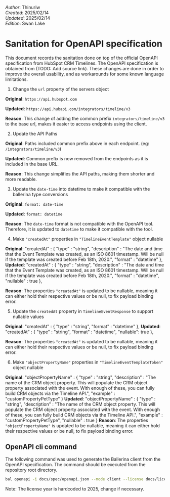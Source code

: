 _Author_:  Thinuriw \
_Created_: 2025/02/14 \
_Updated_: 2025/02/14 \
_Edition_: Swan Lake

# Sanitation for OpenAPI specification

This document records the sanitation done on top of the official OpenAPI specification from HubSpot CRM Timelines. 
The OpenAPI specification is obtained from (TODO: Add source link).
These changes are done in order to improve the overall usability, and as workarounds for some known language limitations.


1. Change the `url` property of the servers object

**Original**: `https://api.hubspot.com`

**Updated**: `https://api.hubapi.com/integrators/timeline/v3`

**Reason**: This change of adding the common prefix `integrators/timeline/v3` to the base url, makes it easier to access endpoints using the client.

2. Update the API Paths

**Original**: Paths included common prefix above in each endpoint. (eg: `/integrators/timeline/v3`)

**Updated**: Common prefix is now removed from the endpoints as it is included in the base URL.

**Reason**: This change simplifies the API paths, making them shorter and more readable.

3. Update the `date-time` into datetime to make it compatible with the ballerina type conversions

**Original**: `format: date-time`

**Updated**: `format: datetime`

**Reason**: The `date-time` format is not compatible with the OpenAPI tool. Therefore, it is updated to `datetime` to make it compatible with the tool.

4. Make `"createdAt"` properties in `"TimelineEventTemplate"` object nullable

**Original**:
    "createdAt" : {
            "type" : "string",
            "description" : "The date and time that the Event Template was created, as an ISO 8601 timestamp. Will be null if the template was created before Feb 18th, 2020.",
            "format" : "datetime"
          },
**Updated**:
    "createdAt" : {
            "type" : "string",
            "description" : "The date and time that the Event Template was created, as an ISO 8601 timestamp. Will be null if the template was created before Feb 18th, 2020.",
            "format" : "datetime",
            "nullable" : true
          },

**Reason**: The properties `"createdAt"` is updated to be nullable, meaning it can either hold their respective values or be null, to fix payload binding error.

5. Update the `createdAt` property in `TimelineEventResponse` to support nullable values

**Original**:
    "createdAt" : {
            "type" : "string",
            "format" : "datetime"
          },
**Updated**:
    "createdAt" : {
            "type" : "string",
            "format" : "datetime",
            "nullable": true
          },

**Reason**: The properties `"createdAt"` is updated to be nullable, meaning it can either hold their respective values or be null, to fix payload binding error.

6. Make `"objectPropertyName"` properties in `"TimelineEventTemplateToken"` object nullable

**Original**:
    "objectPropertyName" : {
            "type" : "string",
            "description" : "The name of the CRM object property. This will populate the CRM object property associated with the event. With enough of these, you can fully build CRM objects via the Timeline API.",
            "example" : "customPropertyPetType"
    }
**Updated**:
    "objectPropertyName" : {
            "type" : "string",
            "description" : "The name of the CRM object property. This will populate the CRM object property associated with the event. With enough of these, you can fully build CRM objects via the Timeline API.",
            "example" : "customPropertyPetType",
            "nullable" : true
    }
**Reason**: The properties `"objectPropertyName"` is updated to be nullable, meaning it can either hold their respective values or be null, to fix payload binding error.

## OpenAPI cli command

The following command was used to generate the Ballerina client from the OpenAPI specification. The command should be executed from the repository root directory.

```bash
bal openapi -i docs/spec/openapi.json --mode client --license docs/license.txt -o ballerina
```
Note: The license year is hardcoded to 2025, change if necessary.
